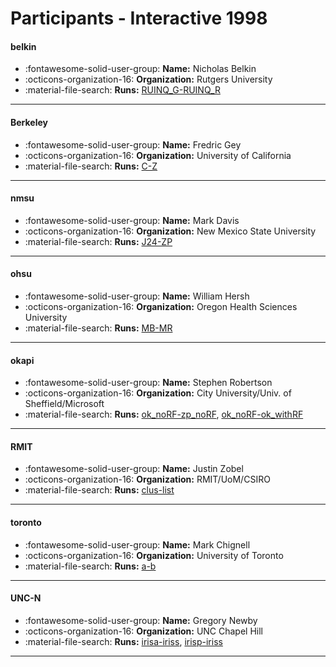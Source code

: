 # Participants - Interactive 1998 

#### belkin
 - :fontawesome-solid-user-group: **Name:** Nicholas Belkin
 - :octicons-organization-16: **Organization:** Rutgers University
 - :material-file-search: **Runs:** [RUINQ_G-RUINQ_R](./runs.md#ruinq_g-ruinq_r)

---
#### Berkeley
 - :fontawesome-solid-user-group: **Name:** Fredric Gey
 - :octicons-organization-16: **Organization:** University of California
 - :material-file-search: **Runs:** [C-Z](./runs.md#c-z)

---
#### nmsu
 - :fontawesome-solid-user-group: **Name:** Mark Davis
 - :octicons-organization-16: **Organization:** New Mexico State University
 - :material-file-search: **Runs:** [J24-ZP](./runs.md#j24-zp)

---
#### ohsu
 - :fontawesome-solid-user-group: **Name:** William Hersh
 - :octicons-organization-16: **Organization:** Oregon Health Sciences University
 - :material-file-search: **Runs:** [MB-MR](./runs.md#mb-mr)

---
#### okapi
 - :fontawesome-solid-user-group: **Name:** Stephen Robertson
 - :octicons-organization-16: **Organization:** City University/Univ. of Sheffield/Microsoft
 - :material-file-search: **Runs:** [ok_noRF-zp_noRF](./runs.md#ok_norf-zp_norf), [ok_noRF-ok_withRF](./runs.md#ok_norf-ok_withrf)

---
#### RMIT
 - :fontawesome-solid-user-group: **Name:** Justin Zobel
 - :octicons-organization-16: **Organization:** RMIT/UoM/CSIRO
 - :material-file-search: **Runs:** [clus-list](./runs.md#clus-list)

---
#### toronto
 - :fontawesome-solid-user-group: **Name:** Mark Chignell
 - :octicons-organization-16: **Organization:** University of Toronto
 - :material-file-search: **Runs:** [a-b](./runs.md#a-b)

---
#### UNC-N
 - :fontawesome-solid-user-group: **Name:** Gregory Newby
 - :octicons-organization-16: **Organization:** UNC Chapel Hill
 - :material-file-search: **Runs:** [irisa-iriss](./runs.md#irisa-iriss), [irisp-iriss](./runs.md#irisp-iriss)

---
